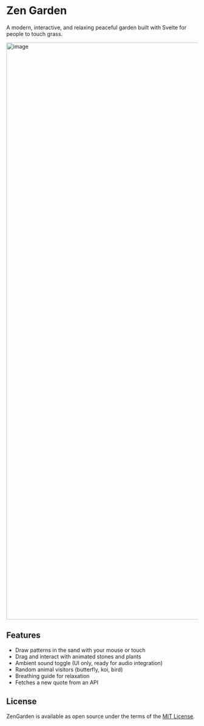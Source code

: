 # Zen Garden

A modern, interactive, and relaxing peaceful garden built with Svelte for people to touch grass.

<img width="1366" height="1517" alt="image" src="https://github.com/user-attachments/assets/9859d283-2229-4ef4-ac57-d6edfa7ed301" />

## Features

- Draw patterns in the sand with your mouse or touch
- Drag and interact with animated stones and plants
- Ambient sound toggle (UI only, ready for audio integration)
- Random animal visitors (butterfly, koi, bird)
- Breathing guide for relaxation
- Fetches a new quote from an API

## License

ZenGarden is available as open source under the terms of the [MIT License](https://github.com/leecheeyong/ZenGarden/blob/main/LICENSE).
